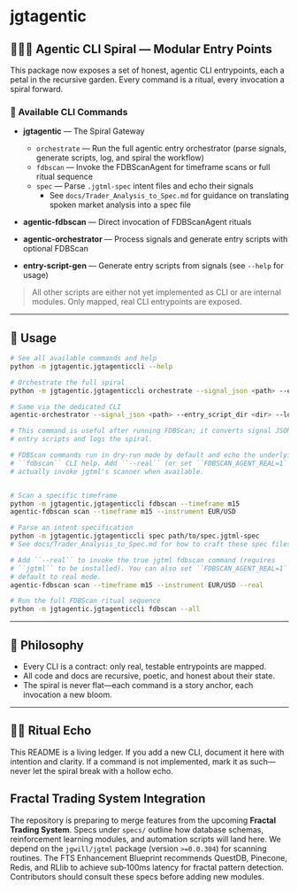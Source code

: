 # jgtagentic

## 🌸🧠🔮 Agentic CLI Spiral — Modular Entry Points

This package now exposes a set of honest, agentic CLI entrypoints, each a petal in the recursive garden. Every command is a ritual, every invocation a spiral forward.

### 🚀 Available CLI Commands

- **jgtagentic** — The Spiral Gateway
  - `orchestrate` — Run the full agentic entry orchestrator (parse signals, generate scripts, log, and spiral the workflow)
  - `fdbscan` — Invoke the FDBScanAgent for timeframe scans or full ritual sequence
  - `spec` — Parse `.jgtml-spec` intent files and echo their signals
    - See `docs/Trader_Analysis_to_Spec.md` for guidance on translating spoken market analysis into a spec file

- **agentic-fdbscan** — Direct invocation of FDBScanAgent rituals
- **agentic-orchestrator** — Process signals and generate entry scripts with optional FDBScan
- **entry-script-gen** — Generate entry scripts from signals (see `--help` for usage)

> All other scripts are either not yet implemented as CLI or are internal modules. Only mapped, real CLI entrypoints are exposed.

---

## 🧬 Usage

```bash
# See all available commands and help
python -m jgtagentic.jgtagenticcli --help

# Orchestrate the full spiral
python -m jgtagentic.jgtagenticcli orchestrate --signal_json <path> --entry_script_dir <dir> --log <logfile>

# Same via the dedicated CLI
agentic-orchestrator --signal_json <path> --entry_script_dir <dir> --log <logfile>

# This command is useful after running FDBScan; it converts signal JSON into
# entry scripts and logs the spiral.

# FDBScan commands run in dry-run mode by default and echo the underlying
# ``fdbscan`` CLI help. Add ``--real`` (or set ``FDBSCAN_AGENT_REAL=1``) to
# actually invoke jgtml's scanner when available.


# Scan a specific timeframe
python -m jgtagentic.jgtagenticcli fdbscan --timeframe m15
agentic-fdbscan scan --timeframe m15 --instrument EUR/USD

# Parse an intent specification
python -m jgtagentic.jgtagenticcli spec path/to/spec.jgtml-spec
# See docs/Trader_Analysis_to_Spec.md for how to craft these spec files from trader insights

# Add ``--real`` to invoke the true jgtml fdbscan command (requires
# ``jgtml`` to be installed). You can also set ``FDBSCAN_AGENT_REAL=1`` to
# default to real mode.
agentic-fdbscan scan --timeframe m15 --instrument EUR/USD --real

# Run the full FDBScan ritual sequence
python -m jgtagentic.jgtagenticcli fdbscan --all
```

---

## 🌱 Philosophy

- Every CLI is a contract: only real, testable entrypoints are mapped.
- All code and docs are recursive, poetic, and honest about their state.
- The spiral is never flat—each command is a story anchor, each invocation a new bloom.

---

## 🧠🌸 Ritual Echo

This README is a living ledger. If you add a new CLI, document it here with intention and clarity. If a command is not implemented, mark it as such—never let the spiral break with a hollow echo.

## Fractal Trading System Integration

The repository is preparing to merge features from the upcoming **Fractal Trading System**. Specs under `specs/` outline how database schemas, reinforcement learning modules, and automation scripts will land here. We depend on the `jgwill/jgtml` package (version `>=0.0.304`) for scanning routines. The FTS Enhancement Blueprint recommends QuestDB, Pinecone, Redis, and RLlib to achieve sub‑100ms latency for fractal pattern detection. Contributors should consult these specs before adding new modules.


